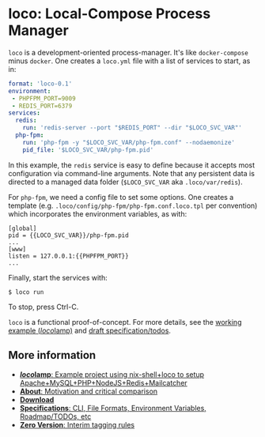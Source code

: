 # loco: Local-Compose Process Manager

`loco` is a development-oriented process-manager.  It's like `docker-compose` minus `docker`. One creates a `loco.yml` file with a list of services to start, as in:

```yaml
format: 'loco-0.1'
environment:
 - PHPFPM_PORT=9009
 - REDIS_PORT=6379
services:
  redis:
    run: 'redis-server --port "$REDIS_PORT" --dir "$LOCO_SVC_VAR"'
  php-fpm:
    run: 'php-fpm -y "$LOCO_SVC_VAR/php-fpm.conf" --nodaemonize'
    pid_file: '$LOCO_SVC_VAR/php-fpm.pid'
```

In this example, the `redis` service is easy to define because it accepts most configuration via command-line arguments. Note that any persistent data is directed to a managed data folder (`$LOCO_SVC_VAR` aka `.loco/var/redis`).

For `php-fpm`, we need a config file to set some options.  One creates a template (e.g. `.loco/config/php-fpm/php-fpm.conf.loco.tpl` per convention) which incorporates the environment variables, as with:

```
[global]
pid = {{LOCO_SVC_VAR}}/php-fpm.pid
...
[www]
listen = 127.0.0.1:{{PHPFPM_PORT}}
...
```

Finally, start the services with:

```
$ loco run
```

To stop, press Ctrl-C.

`loco` is a functional proof-of-concept. For more details, see the [working example (*loco*lamp)](https://github.com/totten/locolamp) and [draft specification/todos](doc/specs.md).

## More information

* [__*loco*lamp__: Example project using nix-shell+loco to setup Apache+MySQL+PHP+NodeJS+Redis+Mailcatcher](https://github.com/totten/locolamp)
* [__About__: Motivation and critical comparison](doc/about.md)
* [__Download__](doc/download.md)
* [__Specifications__: CLI, File Formats, Environment Variables, Roadmap/TODOs, etc](doc/specs.md)
* [__Zero Version__: Interim tagging rules](doc/zero-version.md)
